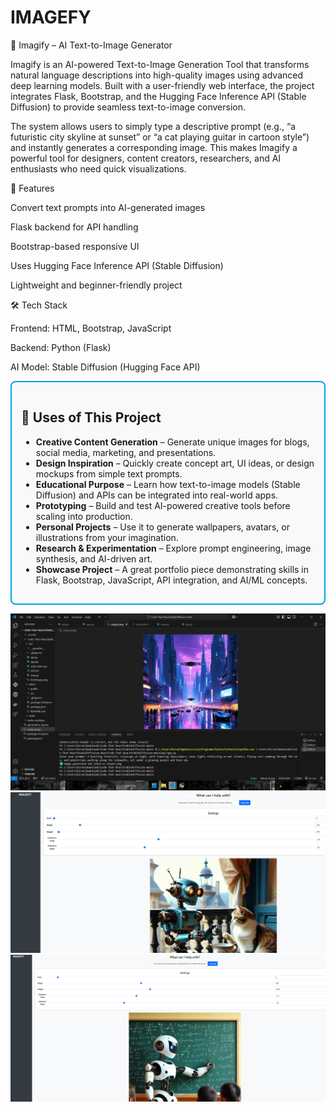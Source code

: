 # IMAGEFY
📸 Imagify – AI Text-to-Image Generator

Imagify is an AI-powered Text-to-Image Generation Tool that transforms natural language descriptions into high-quality images using advanced deep learning models. Built with a user-friendly web interface, the project integrates Flask, Bootstrap, and the Hugging Face Inference API (Stable Diffusion) to provide seamless text-to-image conversion.

The system allows users to simply type a descriptive prompt (e.g., “a futuristic city skyline at sunset” or “a cat playing guitar in cartoon style”) and instantly generates a corresponding image. This makes Imagify a powerful tool for designers, content creators, researchers, and AI enthusiasts who need quick visualizations.

🚀 Features

Convert text prompts into AI-generated images

Flask backend for API handling

Bootstrap-based responsive UI

Uses Hugging Face Inference API (Stable Diffusion)

Lightweight and beginner-friendly project

🛠️ Tech Stack

Frontend: HTML, Bootstrap, JavaScript

Backend: Python (Flask)

AI Model: Stable Diffusion (Hugging Face API)

<div style="border: 2px solid #00a4e1; border-radius: 8px; padding: 15px; background-color: #f9f9f9;">

<h2>🚀 Uses of This Project</h2>

- **Creative Content Generation** – Generate unique images for blogs, social media, marketing, and presentations.  
- **Design Inspiration** – Quickly create concept art, UI ideas, or design mockups from simple text prompts.  
- **Educational Purpose** – Learn how text-to-image models (Stable Diffusion) and APIs can be integrated into real-world apps.  
- **Prototyping** – Build and test AI-powered creative tools before scaling into production.  
- **Personal Projects** – Use it to generate wallpapers, avatars, or illustrations from your imagination.  
- **Research & Experimentation** – Explore prompt engineering, image synthesis, and AI-driven art.  
- **Showcase Project** – A great portfolio piece demonstrating skills in Flask, Bootstrap, JavaScript, API integration, and AI/ML concepts.  

</div>


![App Screenshot](generate%20images/Screenshot%202025-01-30%20191827.png)
 ![Imagify Screenshot B](generate%20images/Screenshot%202025-04-08%20193730.png)
 ![Imagify Screenshot C](generate%20images/Screenshot%202025-04-09%20002826.png)


